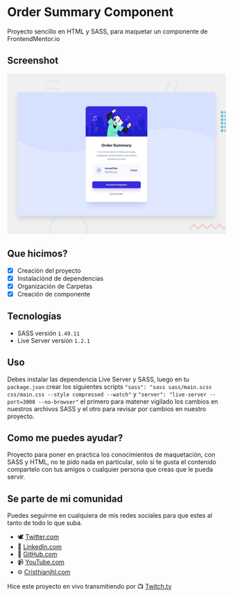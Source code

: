 # Order Summary Component

Proyecto sencillo en HTML y SASS, para maquetar un componente de FrontendMentor.io

## Screenshot

![Order Summary Component](./design/desktop-preview.jpg)

## Que hicimos?

- [x] Creación del proyecto
- [x] Instalaciónd de dependencias
- [x] Organización de Carpetas
- [x] Creación de componente

## Tecnologías

- SASS versión `1.49.11`
- Live Server versión `1.2.1`

## Uso

Debes instalar las dependencia Live Server y SASS, luego en tu `package.json` crear los siguientes scripts `"sass": "sass sass/main.scss css/main.css --style compressed --watch"` y `"server": "live-server --port=3000 --no-browser"` el primero para matener vigilado los cambios en nuestros archivos SASS y el otro para revisar por cambios en nuestro proyecto.

## Como me puedes ayudar?

Proyecto para poner en practica los conocimientos de maquetación, con SASS y HTML, no te pido nada en particular, solo si te gusta el contenido compartelo con tus amigos o cualquier persona que creas que le pueda servir.

## Se parte de mi comunidad

Puedes seguirme en cualquiera de mis redes sociales para que estes al tanto de todo lo que suba.

- 🕊 [Twitter.com](https://twitter.com/cristhianjhlweb)
- 📘 [LinkedIn.com](https://www.linkedin.com/in/cristhianjhl/)
- 🦝 [GitHub.com](https://github.com/cristhianjhlweb)
- 📹 [YouTube.com](https://www.youtube.com/channel/UCHAghHz0ytlb7OthFRJRg7Q)
- 🌐 [Cristhianjhl.com](https://cristhianjhl.com?utm_source=github&utm_medium=referrer&utm_campaign=order_summary_component)

Hice este proyecto en vivo transmitiendo por 📺 [Twitch.tv](https://twitch.tv/cristhianjhlweb)
